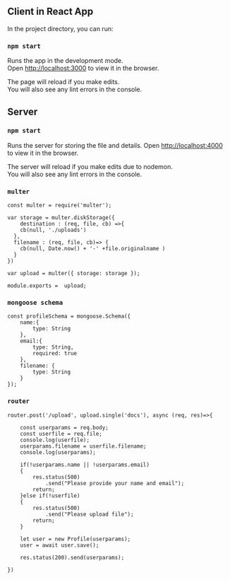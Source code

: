 
## Client in React App

In the project directory, you can run:

### `npm start`

Runs the app in the development mode.<br />
Open [http://localhost:3000](http://localhost:3000) to view it in the browser.

The page will reload if you make edits.<br />
You will also see any lint errors in the console.


## Server

### `npm start`

Runs the server for storing the file and details.
Open [http://localhost:4000](http://localhost:4000) to view it in the browser.

The server will reload if you make edits due to nodemon.<br />
You will also see any lint errors in the console.

### `multer`

```
const multer = require('multer');

var storage = multer.diskStorage({
    destination : (req, file, cb) =>{
    cb(null, './uploads')
  },
  filename : (req, file, cb)=> {
    cb(null, Date.now() + '-' +file.originalname )
  }
})

var upload = multer({ storage: storage });

module.exports =  upload;
```

### `mongoose schema`

```
const profileSchema = mongoose.Schema({
    name:{
        type: String
    },
    email:{
        type: String,
        required: true
    },
    filename: {
        type: String
    }
});
```

### `router`

```
router.post('/upload', upload.single('docs'), async (req, res)=>{

    const userparams = req.body;
    const userfile = req.file;
    console.log(userfile);
    userparams.filename = userfile.filename;
    console.log(userparams);

    if(!userparams.name || !userparams.email)
    {
        res.status(500)
            .send("Please provide your name and email");
        return;
    }else if(!userfile)
    {
        res.status(500)
            .send("Please upload file");
        return;
    } 

    let user = new Profile(userparams);
    user = await user.save();

    res.status(200).send(userparams);

})
```





